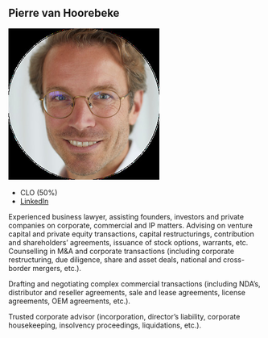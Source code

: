 ## Pierre van Hoorebeke

![pierre_van_hoorebeke](img/pierre_van_hoorebeke.jpg)

- CLO (50%)
- [LinkedIn](https://www.linkedin.com/in/pierre-van-hoorebeke-5958343/)

Experienced business lawyer, assisting founders, investors and private companies on corporate, commercial and IP matters. Advising on venture capital and private equity transactions, capital restructurings, contribution and shareholders’ agreements, issuance of stock options, warrants, etc. Counselling in M&A and corporate transactions (including corporate restructuring, due diligence, share and asset deals, national and cross-border mergers, etc.). 

Drafting and negotiating complex commercial transactions (including NDA’s, distributor and reseller agreements, sale and lease agreements, license agreements, OEM agreements, etc.).

Trusted corporate advisor (incorporation, director’s liability, corporate housekeeping, insolvency proceedings, liquidations, etc.).

